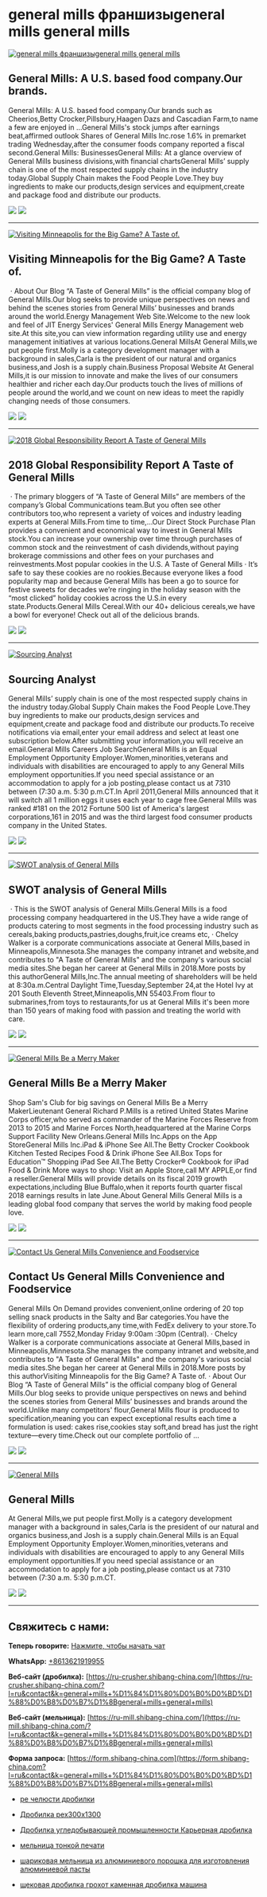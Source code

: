 # general mills франшизыgeneral mills general mills

<a href="https://swt.shibang-china.com/?l=ru&img&k=general+mills+%D1%84%D1%80%D0%B0%D0%BD%D1%88%D0%B8%D0%B7%D1%8Bgeneral+mills+general+mills" target="_blank">![general mills франшизыgeneral mills general mills](http://static.shibang-china.com/all-800x300/1006.jpg)</a>

## General Mills: A U.S. based food company.Our brands.
General Mills: A U.S. based food company.Our brands such as Cheerios,Betty Crocker,Pillsbury,Haagen Dazs and Cascadian Farm,to name a few are enjoyed in …General Mills's stock jumps after earnings beat,affirmed outlook Shares of General Mills Inc.rose 1.6% in premarket trading Wednesday,after the consumer foods company reported a fiscal second.General Mills: BusinessesGeneral Mills: At a glance overview of General Mills business divisions,with financial chartsGeneral Mills’ supply chain is one of the most respected supply chains in the industry today.Global Supply Chain makes the Food People Love.They buy ingredients to make our products,design services and equipment,create and package food and distribute our products.


<a href="https://whatsapp.shibangsoft.com/WhatsApp.php" target="_blank" title="WhatsApp">![](http://static.shibang-china.com/icon/whatsapp.png)</a> <a href="https://swt.shibang-china.com/?l=ru&icon&k=general+mills+%D1%84%D1%80%D0%B0%D0%BD%D1%88%D0%B8%D0%B7%D1%8Bgeneral+mills+general+mills" target="_blank">![](http://static.shibang-china.com/icon/chat-ru.png)</a>

---

<a href="https://swt.shibang-china.com/?l=ru&img&k=general+mills+%D1%84%D1%80%D0%B0%D0%BD%D1%88%D0%B8%D0%B7%D1%8Bgeneral+mills+general+mills" target="_blank">![Visiting Minneapolis for the Big Game? A Taste of.](http://static.shibang-china.com/all-800x300/964.jpg)</a>

## Visiting Minneapolis for the Big Game? A Taste of.
&nbsp;&#0183;&#32;About Our Blog “A Taste of General Mills” is the official company blog of General Mills.Our blog seeks to provide unique perspectives on news and behind the scenes stories from General Mills’ businesses and brands around the world.Energy Management Web Site.Welcome to the new look and feel of JIT Energy Services' General Mills Energy Management web site.At this site,you can view information regarding utility use and energy management initiatives at various locations.General MillsAt General Mills,we put people first.Molly is a category development manager with a background in sales,Carla is the president of our natural and organics business,and Josh is a supply chain.Business Proposal Website At General Mills,it is our mission to innovate and make the lives of our consumers healthier and richer each day.Our products touch the lives of millions of people around the world,and we count on new ideas to meet the rapidly changing needs of those consumers.


<a href="https://whatsapp.shibangsoft.com/WhatsApp.php" target="_blank" title="WhatsApp">![](http://static.shibang-china.com/icon/whatsapp.png)</a> <a href="https://swt.shibang-china.com/?l=ru&icon&k=general+mills+%D1%84%D1%80%D0%B0%D0%BD%D1%88%D0%B8%D0%B7%D1%8Bgeneral+mills+general+mills" target="_blank">![](http://static.shibang-china.com/icon/chat-ru.png)</a>

---

<a href="https://swt.shibang-china.com/?l=ru&img&k=general+mills+%D1%84%D1%80%D0%B0%D0%BD%D1%88%D0%B8%D0%B7%D1%8Bgeneral+mills+general+mills" target="_blank">![2018 Global Responsibility Report A Taste of General Mills](http://static.shibang-china.com/all-800x300/274.jpg)</a>

## 2018 Global Responsibility Report A Taste of General Mills
&nbsp;&#0183;&#32;The primary bloggers of “A Taste of General Mills” are members of the company’s Global Communications team.But you often see other contributors too,who represent a variety of voices and industry leading experts at General Mills.From time to time,…Our Direct Stock Purchase Plan provides a convenient and economical way to invest in General Mills stock.You can increase your ownership over time through purchases of common stock and the reinvestment of cash dividends,without paying brokerage commissions and other fees on your purchases and reinvestments.Most popular cookies in the U.S. A Taste of General Mills&nbsp;&#0183;&#32;It’s safe to say these cookies are no rookies.Because everyone likes a food popularity map and because General Mills has been a go to source for festive sweets for decades we’re ringing in the holiday season with the “most clicked” holiday cookies across the U.S.in every state.Products.General Mills Cereal.With our 40+ delicious cereals,we have a bowl for everyone! Check out all of the delicious brands.


<a href="https://whatsapp.shibangsoft.com/WhatsApp.php" target="_blank" title="WhatsApp">![](http://static.shibang-china.com/icon/whatsapp.png)</a> <a href="https://swt.shibang-china.com/?l=ru&icon&k=general+mills+%D1%84%D1%80%D0%B0%D0%BD%D1%88%D0%B8%D0%B7%D1%8Bgeneral+mills+general+mills" target="_blank">![](http://static.shibang-china.com/icon/chat-ru.png)</a>

---

<a href="https://swt.shibang-china.com/?l=ru&img&k=general+mills+%D1%84%D1%80%D0%B0%D0%BD%D1%88%D0%B8%D0%B7%D1%8Bgeneral+mills+general+mills" target="_blank">![Sourcing Analyst](http://static.shibang-china.com/all-800x300/878.jpg)</a>

## Sourcing Analyst
General Mills’ supply chain is one of the most respected supply chains in the industry today.Global Supply Chain makes the Food People Love.They buy ingredients to make our products,design services and equipment,create and package food and distribute our products.To receive notifications via email,enter your email address and select at least one subscription below.After submitting your information,you will receive an email.General Mills Careers Job SearchGeneral Mills is an Equal Employment Opportunity Employer.Women,minorities,veterans and individuals with disabilities are encouraged to apply to any General Mills employment opportunities.If you need special assistance or an accommodation to apply for a job posting,please contact us at 7310 between (7:30 a.m. 5:30 p.m.CT.In April 2011,General Mills announced that it will switch all 1 million eggs it uses each year to cage free.General Mills was ranked #181 on the 2012 Fortune 500 list of America's largest corporations,161 in 2015 and was the third largest food consumer products company in the United States.


<a href="https://whatsapp.shibangsoft.com/WhatsApp.php" target="_blank" title="WhatsApp">![](http://static.shibang-china.com/icon/whatsapp.png)</a> <a href="https://swt.shibang-china.com/?l=ru&icon&k=general+mills+%D1%84%D1%80%D0%B0%D0%BD%D1%88%D0%B8%D0%B7%D1%8Bgeneral+mills+general+mills" target="_blank">![](http://static.shibang-china.com/icon/chat-ru.png)</a>

---

<a href="https://swt.shibang-china.com/?l=ru&img&k=general+mills+%D1%84%D1%80%D0%B0%D0%BD%D1%88%D0%B8%D0%B7%D1%8Bgeneral+mills+general+mills" target="_blank">![SWOT analysis of General Mills](http://static.shibang-china.com/all-800x300/15.jpg)</a>

## SWOT analysis of General Mills
&nbsp;&#0183;&#32;This is the SWOT analysis of General Mills.General Mills is a food processing company headquartered in the US.They have a wide range of products catering to most segments in the food processing industry such as cereals,baking products,pastries,doughs,fruit,ice creams etc,&nbsp;&#0183;&#32;Chelcy Walker is a corporate communications associate at General Mills,based in Minneapolis,Minnesota.She manages the company intranet and website,and contributes to &quot;A Taste of General Mills&quot; and the company's various social media sites.She began her career at General Mills in 2018.More posts by this authorGeneral Mills,Inc.The annual meeting of shareholders will be held at 8:30a.m.Central Daylight Time,Tuesday,September 24,at the Hotel Ivy at 201 South Eleventh Street,Minneapolis,MN 55403.From flour to submarines,from toys to restaurants,for us at General Mills it's been more than 150 years of making food with passion and treating the world with care.


<a href="https://whatsapp.shibangsoft.com/WhatsApp.php" target="_blank" title="WhatsApp">![](http://static.shibang-china.com/icon/whatsapp.png)</a> <a href="https://swt.shibang-china.com/?l=ru&icon&k=general+mills+%D1%84%D1%80%D0%B0%D0%BD%D1%88%D0%B8%D0%B7%D1%8Bgeneral+mills+general+mills" target="_blank">![](http://static.shibang-china.com/icon/chat-ru.png)</a>

---

<a href="https://swt.shibang-china.com/?l=ru&img&k=general+mills+%D1%84%D1%80%D0%B0%D0%BD%D1%88%D0%B8%D0%B7%D1%8Bgeneral+mills+general+mills" target="_blank">![General Mills Be a Merry Maker](http://static.shibang-china.com/all-800x300/367.jpg)</a>

## General Mills Be a Merry Maker
Shop Sam's Club for big savings on General Mills Be a Merry MakerLieutenant General Richard P.Mills is a retired United States Marine Corps officer,who served as commander of the Marine Forces Reserve from 2013 to 2015 and Marine Forces North,headquartered at the Marine Corps Support Facility New Orleans.‎General Mills Inc.Apps on the App StoreGeneral Mills Inc.iPad &amp; iPhone See All.The Betty Crocker Cookbook Kitchen Tested Recipes Food &amp; Drink iPhone See All.Box Tops for Education™ Shopping iPad See All.The Betty Crocker&#174; Cookbook for iPad Food &amp; Drink More ways to shop: Visit an Apple Store,call MY APPLE,or find a reseller.General Mills will provide details on its fiscal 2019 growth expectations,including Blue Buffalo,when it reports fourth quarter fiscal 2018 earnings results in late June.About General Mills General Mills is a leading global food company that serves the world by making food people love.


<a href="https://whatsapp.shibangsoft.com/WhatsApp.php" target="_blank" title="WhatsApp">![](http://static.shibang-china.com/icon/whatsapp.png)</a> <a href="https://swt.shibang-china.com/?l=ru&icon&k=general+mills+%D1%84%D1%80%D0%B0%D0%BD%D1%88%D0%B8%D0%B7%D1%8Bgeneral+mills+general+mills" target="_blank">![](http://static.shibang-china.com/icon/chat-ru.png)</a>

---

<a href="https://swt.shibang-china.com/?l=ru&img&k=general+mills+%D1%84%D1%80%D0%B0%D0%BD%D1%88%D0%B8%D0%B7%D1%8Bgeneral+mills+general+mills" target="_blank">![Contact Us General Mills Convenience and Foodservice](http://static.shibang-china.com/all-800x300/43.jpg)</a>

## Contact Us General Mills Convenience and Foodservice
General Mills On Demand provides convenient,online ordering of 20 top selling snack products in the Salty and Bar categories.You have the flexibility of ordering products,any time,with FedEx delivery to your store.To learn more,call 7552,Monday Friday 9:00am :30pm (Central).&nbsp;&#0183;&#32;Chelcy Walker is a corporate communications associate at General Mills,based in Minneapolis,Minnesota.She manages the company intranet and website,and contributes to &quot;A Taste of General Mills&quot; and the company's various social media sites.She began her career at General Mills in 2018.More posts by this authorVisiting Minneapolis for the Big Game? A Taste of.&nbsp;&#0183;&#32;About Our Blog “A Taste of General Mills” is the official company blog of General Mills.Our blog seeks to provide unique perspectives on news and behind the scenes stories from General Mills’ businesses and brands around the world.Unlike many competitors' flour,General Mills flour is produced to specification,meaning you can expect exceptional results each time a formulation is used: cakes rise,cookies stay soft,and bread has just the right texture—every time.Check out our complete portfolio of …


<a href="https://whatsapp.shibangsoft.com/WhatsApp.php" target="_blank" title="WhatsApp">![](http://static.shibang-china.com/icon/whatsapp.png)</a> <a href="https://swt.shibang-china.com/?l=ru&icon&k=general+mills+%D1%84%D1%80%D0%B0%D0%BD%D1%88%D0%B8%D0%B7%D1%8Bgeneral+mills+general+mills" target="_blank">![](http://static.shibang-china.com/icon/chat-ru.png)</a>

---

<a href="https://swt.shibang-china.com/?l=ru&img&k=general+mills+%D1%84%D1%80%D0%B0%D0%BD%D1%88%D0%B8%D0%B7%D1%8Bgeneral+mills+general+mills" target="_blank">![General Mills](http://static.shibang-china.com/all-800x300/835.jpg)</a>

## General Mills
At General Mills,we put people first.Molly is a category development manager with a background in sales,Carla is the president of our natural and organics business,and Josh is a supply chain.General Mills is an Equal Employment Opportunity Employer.Women,minorities,veterans and individuals with disabilities are encouraged to apply to any General Mills employment opportunities.If you need special assistance or an accommodation to apply for a job posting,please contact us at 7310 between (7:30 a.m. 5:30 p.m.CT.

<a href="https://whatsapp.shibangsoft.com/WhatsApp.php" target="_blank" title="WhatsApp">![](http://static.shibang-china.com/icon/whatsapp.png)</a> <a href="https://swt.shibang-china.com/?l=ru&icon&k=general+mills+%D1%84%D1%80%D0%B0%D0%BD%D1%88%D0%B8%D0%B7%D1%8Bgeneral+mills+general+mills" target="_blank">![](http://static.shibang-china.com/icon/chat-ru.png)</a>

---
## Свяжитесь с нами:

**Теперь говорите:** [Нажмите, чтобы начать чат](https://swt.shibang-china.com?l=ru&contact&k=general+mills+%D1%84%D1%80%D0%B0%D0%BD%D1%88%D0%B8%D0%B7%D1%8Bgeneral+mills+general+mills)

**WhatsApp:**  [+8613621919955](https://whatsapp.shibangsoft.com/WhatsApp.php)

**Веб-сайт (дробилка):** [https://ru-crusher.shibang-china.com/](https://ru-crusher.shibang-china.com/?l=ru&contact&k=general+mills+%D1%84%D1%80%D0%B0%D0%BD%D1%88%D0%B8%D0%B7%D1%8Bgeneral+mills+general+mills)

**Веб-сайт (мельница):** [https://ru-mill.shibang-china.com/](https://ru-mill.shibang-china.com/?l=ru&contact&k=general+mills+%D1%84%D1%80%D0%B0%D0%BD%D1%88%D0%B8%D0%B7%D1%8Bgeneral+mills+general+mills)

**Форма запроса:** [https://form.shibang-china.com](https://form.shibang-china.com?l=ru&contact&k=general+mills+%D1%84%D1%80%D0%B0%D0%BD%D1%88%D0%B8%D0%B7%D1%8Bgeneral+mills+general+mills)

* [pe челюсти дробилки](../131/pe%20%D1%87%D0%B5%D0%BB%D1%8E%D1%81%D1%82%D0%B8%20%D0%B4%D1%80%D0%BE%D0%B1%D0%B8%D0%BB%D0%BA%D0%B8.md)

* [Дробилка pex300x1300](../135/%D0%94%D1%80%D0%BE%D0%B1%D0%B8%D0%BB%D0%BA%D0%B0%20pex300x1300.md)

* [Дробилка угледобывающей промышленности Карьерная дробилка](../135/%D0%94%D1%80%D0%BE%D0%B1%D0%B8%D0%BB%D0%BA%D0%B0%20%D1%83%D0%B3%D0%BB%D0%B5%D0%B4%D0%BE%D0%B1%D1%8B%D0%B2%D0%B0%D1%8E%D1%89%D0%B5%D0%B9%20%D0%BF%D1%80%D0%BE%D0%BC%D1%8B%D1%88%D0%BB%D0%B5%D0%BD%D0%BD%D0%BE%D1%81%D1%82%D0%B8%20%D0%9A%D0%B0%D1%80%D1%8C%D0%B5%D1%80%D0%BD%D0%B0%D1%8F%20%D0%B4%D1%80%D0%BE%D0%B1%D0%B8%D0%BB%D0%BA%D0%B0.md)

* [мельница тонкой печати](../131/%D0%BC%D0%B5%D0%BB%D1%8C%D0%BD%D0%B8%D1%86%D0%B0%20%D1%82%D0%BE%D0%BD%D0%BA%D0%BE%D0%B9%20%D0%BF%D0%B5%D1%87%D0%B0%D1%82%D0%B8.md)

* [шариковая мельница из алюминиевого порошка для изготовления алюминиевой пасты](../131/%D1%88%D0%B0%D1%80%D0%B8%D0%BA%D0%BE%D0%B2%D0%B0%D1%8F%20%D0%BC%D0%B5%D0%BB%D1%8C%D0%BD%D0%B8%D1%86%D0%B0%20%D0%B8%D0%B7%20%D0%B0%D0%BB%D1%8E%D0%BC%D0%B8%D0%BD%D0%B8%D0%B5%D0%B2%D0%BE%D0%B3%D0%BE%20%D0%BF%D0%BE%D1%80%D0%BE%D1%88%D0%BA%D0%B0%20%D0%B4%D0%BB%D1%8F%20%D0%B8%D0%B7%D0%B3%D0%BE%D1%82%D0%BE%D0%B2%D0%BB%D0%B5%D0%BD%D0%B8%D1%8F%20%D0%B0%D0%BB%D1%8E%D0%BC%D0%B8%D0%BD%D0%B8%D0%B5%D0%B2%D0%BE%D0%B9%20%D0%BF%D0%B0%D1%81%D1%82%D1%8B.md)

* [щековая дробилка грохот каменная дробилка машина](../135/%D1%89%D0%B5%D0%BA%D0%BE%D0%B2%D0%B0%D1%8F%20%D0%B4%D1%80%D0%BE%D0%B1%D0%B8%D0%BB%D0%BA%D0%B0%20%D0%B3%D1%80%D0%BE%D1%85%D0%BE%D1%82%20%D0%BA%D0%B0%D0%BC%D0%B5%D0%BD%D0%BD%D0%B0%D1%8F%20%D0%B4%D1%80%D0%BE%D0%B1%D0%B8%D0%BB%D0%BA%D0%B0%20%D0%BC%D0%B0%D1%88%D0%B8%D0%BD%D0%B0.md)